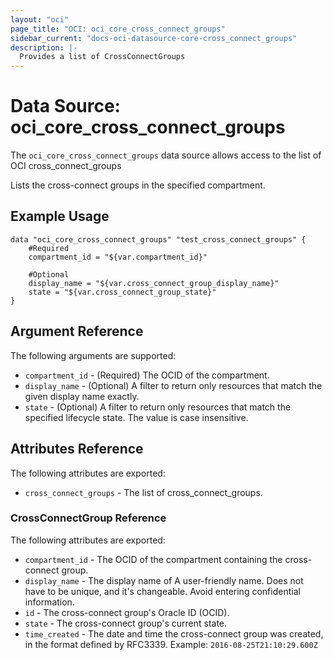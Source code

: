 ```yaml
---
layout: "oci"
page_title: "OCI: oci_core_cross_connect_groups"
sidebar_current: "docs-oci-datasource-core-cross_connect_groups"
description: |-
  Provides a list of CrossConnectGroups
---
```


# Data Source: oci_core_cross_connect_groups
The `oci_core_cross_connect_groups` data source allows access to the list of OCI cross_connect_groups

Lists the cross-connect groups in the specified compartment.


## Example Usage

```hcl
data "oci_core_cross_connect_groups" "test_cross_connect_groups" {
	#Required
	compartment_id = "${var.compartment_id}"

	#Optional
	display_name = "${var.cross_connect_group_display_name}"
	state = "${var.cross_connect_group_state}"
}
```

## Argument Reference

The following arguments are supported:

* `compartment_id` - (Required) The OCID of the compartment.
* `display_name` - (Optional) A filter to return only resources that match the given display name exactly. 
* `state` - (Optional) A filter to return only resources that match the specified lifecycle state. The value is case insensitive. 


## Attributes Reference

The following attributes are exported:

* `cross_connect_groups` - The list of cross_connect_groups.

### CrossConnectGroup Reference

The following attributes are exported:

* `compartment_id` - The OCID of the compartment containing the cross-connect group.
* `display_name` - The display name of A user-friendly name. Does not have to be unique, and it's changeable. Avoid entering confidential information. 
* `id` - The cross-connect group's Oracle ID (OCID).
* `state` - The cross-connect group's current state.
* `time_created` - The date and time the cross-connect group was created, in the format defined by RFC3339.  Example: `2016-08-25T21:10:29.600Z` 

